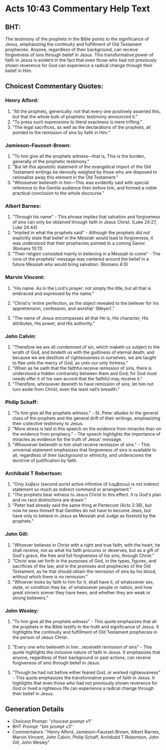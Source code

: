 # Acts 10:43 Commentary Help Text

## BHT:
The testimony of the prophets in the Bible points to the significance of Jesus, emphasizing the continuity and fulfillment of Old Testament prophecies. Anyone, regardless of their background, can receive forgiveness of sins through belief in Jesus. This transformative power of faith in Jesus is evident in the fact that even those who had not previously shown reverence for God can experience a radical change through their belief in Him.

## Choicest Commentary Quotes:
### Henry Alford:
1. "All the prophets, generically: not that every one positively asserted this, but that the whole bulk of prophetic testimony announced it."
2. "To press such expressions to literal exactness is mere trifling."
3. "The legal sacrifices, as well as the declarations of the prophets, all pointed to the remission of sins by faith in Him."

### Jamieson-Fausset-Brown:
1. "To him give all the prophets witness—that is, This is the burden, generally of the prophetic testimony."
2. "But let this apostolic statement of the evangelical import of the Old Testament writings be devoutly weighed by those who are disposed to rationalize away this element in the Old Testament."
3. "Whosoever believeth in him—This was evidently said with special reference to the Gentile audience then before him, and formed a noble practical conclusion to the whole discourse."

### Albert Barnes:
1. "Through his name" - This phrase implies that salvation and forgiveness of sins can only be obtained through faith in Jesus Christ. (Luke 24:27, Luke 24:44)
2. "Implied in what the prophets said" - Although the prophets did not explicitly state that belief in the Messiah would lead to forgiveness, it was understood that their prophecies pointed to a coming Savior. (Romans 10:11)
3. "Their religion consisted mainly in believing in a Messiah to come" - The core of the prophets' message was centered around the belief in a future Messiah who would bring salvation. (Romans 4:0)

### Marvin Vincent:
1. "His name. As in the Lord's prayer: not simply the title, but all that is embraced and expressed by the name." 

2. "Christ's 'entire perfection, as the object revealed to the believer for his apprehension, confession, and worship' (Meyer)."

3. "The name of Jesus encompasses all that He is, His character, His attributes, His power, and His authority."

### John Calvin:
1. "Therefore we are all condemned of sin, which maketh us subject to the wrath of God, and bindeth us with the guiltiness of eternal death; and because we are destitute of righteousness in ourselves, we are taught to flee unto the mercy of God, as unto our only fortress."
2. "When as he saith that the faithful receive remission of sins, there is understood a hidden contrariety between them and God; for God must needs offer it of his own accord that the faithful may receive it."
3. "Therefore, whosoever desireth to have remission of sins, let him not turn aside from Christ, even the least nail’s breadth."

### Philip Schaff:
1. "To him give all the prophets witness." - St. Peter alludes to the general class of the prophets and the general drift of their writings, emphasizing their collective testimony to Jesus.
2. "More stress is laid in this speech on the evidence from miracles than on the evidence from prophecy." - The speech highlights the importance of miracles as evidence for the truth of Jesus' message.
3. "Whosoever believeth in him shall receive remission of sins." - This universal statement emphasizes that forgiveness of sins is available to all, regardless of their background or ethnicity, and underscores the doctrine of justification by faith.

### Archibald T Robertson:
1. "Only λαβειν (second aorist active infinitive of λαμβανω) is not indirect statement so much as indirect command or arrangement."
2. "The prophets bear witness to Jesus Christ to this effect. It is God's plan and no race distinctions are drawn."
3. "Peter had already said the same thing at Pentecost (Acts 2:38), but now he sees himself that Gentiles do not have to become Jews, but have only to believe in Jesus as Messiah and Judge as foretold by the prophets."

### John Gill:
1. "Whoever believes in Christ with a right and true faith, with the heart, he shall receive, not as what his faith procures or deserves, but as a gift of God's grace, the free and full forgiveness of his sins, through Christ."
2. "Christ was set forth in the purposes of God, in the types, figures, and sacrifices of the law, and in the promises and prophecies of the Old Testament, as he that should obtain the remission of sins by his blood, without which there is no remission."
3. "Whoever looks by faith to him for it, shall have it, of whatsoever sex, state, or condition they be, of whatsoever people or nation, and how great sinners soever they have been, and whether they are weak or strong believers."

### John Wesley:
1. "To him give all the prophets witness" - This quote emphasizes that all the prophets in the Bible testify to the truth and significance of Jesus. It highlights the continuity and fulfillment of Old Testament prophecies in the person of Jesus Christ.

2. "Every one who believeth in him...receiveth remission of sins" - This quote highlights the inclusive nature of faith in Jesus. It emphasizes that anyone, regardless of their background or past actions, can receive forgiveness of sins through belief in Jesus.

3. "Though he had not before either feared God, or worked righteousness" - This quote emphasizes the transformative power of faith in Jesus. It highlights that even those who had not previously shown reverence for God or lived a righteous life can experience a radical change through their belief in Jesus.


## Generation Details
- Choicest Prompt: "choicest prompt v1"
- BHT Prompt: "bht prompt v3"
- Commentators: "Henry Alford, Jamieson-Fausset-Brown, Albert Barnes, Marvin Vincent, John Calvin, Philip Schaff, Archibald T Robertson, John Gill, John Wesley"
